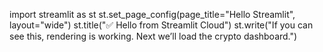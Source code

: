 import streamlit as st
st.set_page_config(page_title="Hello Streamlit", layout="wide")
st.title("✅ Hello from Streamlit Cloud")
st.write("If you can see this, rendering is working. Next we’ll load the crypto dashboard.")
